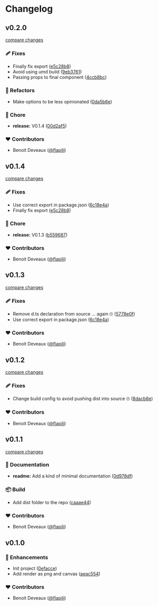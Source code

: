 # Changelog


## v0.2.0

[compare changes](https://github.com/flapili/vue-to-any/compare/v0.1.4...v0.2.0)

### 🩹 Fixes

- Finally fix export ([e5c28b8](https://github.com/flapili/vue-to-any/commit/e5c28b8))
- Avoid using umd build ([9eb3761](https://github.com/flapili/vue-to-any/commit/9eb3761))
- Passing props to final component ([4ccb8bc](https://github.com/flapili/vue-to-any/commit/4ccb8bc))

### 💅 Refactors

- Make options to be less opinionated ([0da5b6e](https://github.com/flapili/vue-to-any/commit/0da5b6e))

### 🏡 Chore

- **release:** V0.1.4 ([00d2af5](https://github.com/flapili/vue-to-any/commit/00d2af5))

### ❤️ Contributors

- Benoit Deveaux ([@flapili](http://github.com/flapili))

## v0.1.4

[compare changes](https://github.com/flapili/vue-to-any/compare/v0.1.3...v0.1.4)

### 🩹 Fixes

- Use correct export in package.json ([6c18e4a](https://github.com/flapili/vue-to-any/commit/6c18e4a))
- Finally fix export ([e5c28b8](https://github.com/flapili/vue-to-any/commit/e5c28b8))

### 🏡 Chore

- **release:** V0.1.3 ([b559687](https://github.com/flapili/vue-to-any/commit/b559687))

### ❤️ Contributors

- Benoit Deveaux ([@flapili](http://github.com/flapili))

## v0.1.3

[compare changes](https://github.com/flapili/vue-to-any/compare/v0.1.2...v0.1.3)

### 🩹 Fixes

- Remove d.ts declaration from source ... again 🙄 ([5778e0f](https://github.com/flapili/vue-to-any/commit/5778e0f))
- Use correct export in package.json ([6c18e4a](https://github.com/flapili/vue-to-any/commit/6c18e4a))

### ❤️ Contributors

- Benoit Deveaux ([@flapili](http://github.com/flapili))

## v0.1.2

[compare changes](https://github.com/flapili/vue-to-any/compare/v0.1.1...v0.1.2)

### 🩹 Fixes

- Change build config to avoid pushing dist into source 🙄 ([8dacb8e](https://github.com/flapili/vue-to-any/commit/8dacb8e))

### ❤️ Contributors

- Benoit Deveaux ([@flapili](http://github.com/flapili))

## v0.1.1

[compare changes](https://github.com/flapili/vue-to-any/compare/v0.1.0...v0.1.1)

### 📖 Documentation

- **readme:** Add a kind of minimal documentation ([0d978df](https://github.com/flapili/vue-to-any/commit/0d978df))

### 📦 Build

- Add dist folder to the repo ([caaae44](https://github.com/flapili/vue-to-any/commit/caaae44))

### ❤️ Contributors

- Benoit Deveaux ([@flapili](http://github.com/flapili))

## v0.1.0


### 🚀 Enhancements

- Init project ([0efacce](https://github.com/flapili/vue-to-any/commit/0efacce))
- Add render as png and canvas ([aeac554](https://github.com/flapili/vue-to-any/commit/aeac554))

### ❤️ Contributors

- Benoit Deveaux ([@flapili](http://github.com/flapili))

